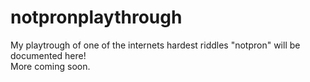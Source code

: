# notpronplaythrough

My playtrough of one of the internets hardest riddles "notpron" will be documented here!
</br>
More coming soon.
